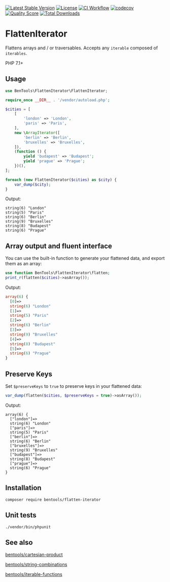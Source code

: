 [![Latest Stable Version](https://poser.pugx.org/bentools/flatten-iterator/v/stable)](https://packagist.org/packages/bentools/flatten-iterator)
[![License](https://poser.pugx.org/bentools/flatten-iterator/license)](https://packagist.org/packages/bentools/flatten-iterator)
[![CI Workflow](https://github.com/bpolaszek/flatten-iterator/actions/workflows/ci-workflow.yml/badge.svg)](https://github.com/bpolaszek/flatten-iterator/actions/workflows/ci-workflow.yml)
[![codecov](https://codecov.io/gh/bpolaszek/flatten-iterator/branch/master/graph/badge.svg?token=TG62Z6VFJV)](https://codecov.io/gh/bpolaszek/flatten-iterator)
[![Quality Score](https://img.shields.io/scrutinizer/g/bpolaszek/flatten-iterator.svg?style=flat-square)](https://scrutinizer-ci.com/g/bpolaszek/flatten-iterator)
[![Total Downloads](https://poser.pugx.org/bentools/flatten-iterator/downloads)](https://packagist.org/packages/bentools/flatten-iterator)

# FlattenIterator

Flattens arrays and / or traversables. Accepts any `iterable` composed of `iterables`.

PHP 7.1+

Usage
-------

```php
use BenTools\FlattenIterator\FlattenIterator;

require_once __DIR__ . '/vendor/autoload.php';

$cities = [
    [
        'london' => 'London',
        'paris' => 'Paris',
    ],
    new \ArrayIterator([
        'berlin' => 'Berlin',
        'bruxelles' => 'Bruxelles',
    ]),
    (function () {
        yield 'budapest' => 'Budapest';
        yield 'prague' => 'Prague';
    })(),
];

foreach (new FlattenIterator($cities) as $city) {
    var_dump($city);
}
```

Output:
```
string(6) "London"
string(5) "Paris"
string(6) "Berlin"
string(9) "Bruxelles"
string(8) "Budapest"
string(6) "Prague"
```


Array output and fluent interface
---------------------------------

You can use the built-in function to generate your flattened data, and export them as an array:

```php
use function BenTools\FlattenIterator\flatten;
print_r(flatten($cities)->asArray());
```

Output:
```php
array(6) {
  [0]=>
  string(6) "London"
  [1]=>
  string(5) "Paris"
  [2]=>
  string(6) "Berlin"
  [3]=>
  string(9) "Bruxelles"
  [4]=>
  string(8) "Budapest"
  [5]=>
  string(6) "Prague"
}
```

Preserve Keys
-------------
Set `$preserveKeys` to `true` to preserve keys in your flattened data:

```php
var_dump(flatten($cities, $preserveKeys = true)->asArray());
```

Output:
```
array(6) {
  ["london"]=>
  string(6) "London"
  ["paris"]=>
  string(5) "Paris"
  ["berlin"]=>
  string(6) "Berlin"
  ["bruxelles"]=>
  string(9) "Bruxelles"
  ["budapest"]=>
  string(8) "Budapest"
  ["prague"]=>
  string(6) "Prague"
}

```

Installation
------------

```
composer require bentools/flatten-iterator
```

Unit tests
----------
```
./vendor/bin/phpunit
```

See also
--------

[bentools/cartesian-product](https://github.com/bpolaszek/cartesian-product)

[bentools/string-combinations](https://github.com/bpolaszek/string-combinations)

[bentools/iterable-functions](https://github.com/bpolaszek/php-iterable-functions)
